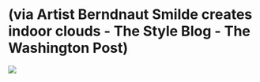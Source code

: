 <!--
id: 19382823800
link: http://tumblr.atmos.org/post/19382823800/via-artist-berndnaut-smilde-creates-indoor-clouds
slug: via-artist-berndnaut-smilde-creates-indoor-clouds
date: Thu Mar 15 2012 20:50:08 GMT-0700 (PDT)
publish: 2012-03-015
tags: 
title: (via Artist Berndnaut Smilde creates indoor clouds - The Style Blog - The Washington Post)
-->


(via Artist Berndnaut Smilde creates indoor clouds - The Style Blog - The Washington Post)
==========================================================================================

![](http://31.media.tumblr.com/tumblr_m0ylbkM3N41qz4sngo1_1280.jpg)

